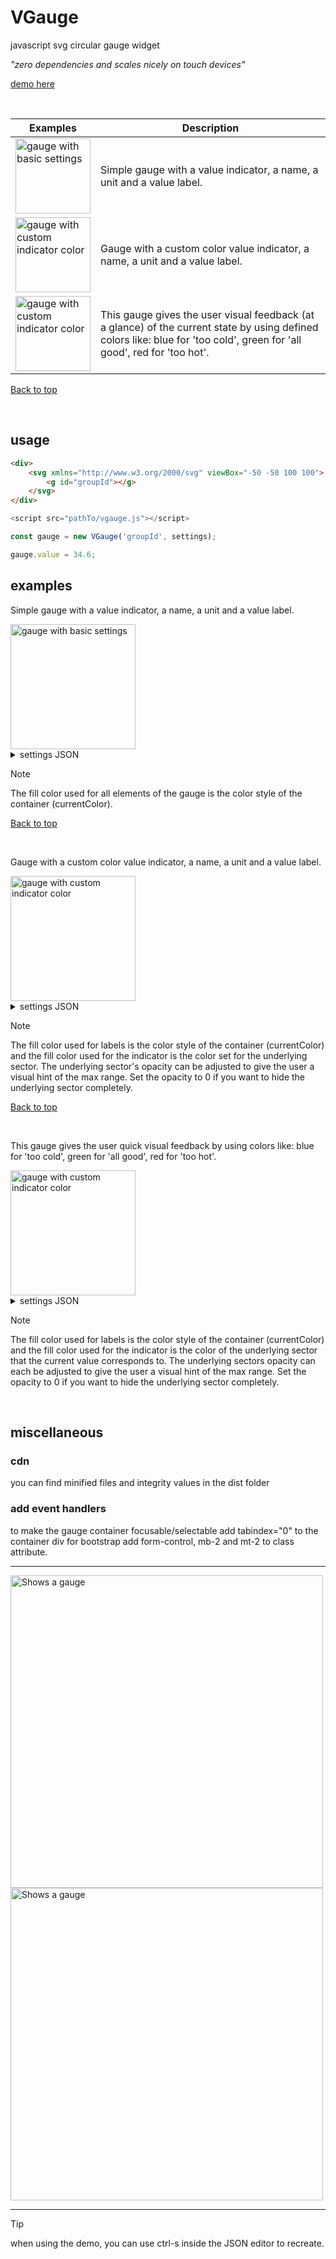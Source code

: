# <a id="top"></a>
# VGauge

 javascript svg circular gauge widget

_"zero dependencies and scales nicely on touch devices"_


[demo here](https://a-j-bauer.github.io/VGauge/)

&nbsp;


| Examples | Description
| ----------- | ----------- |
| [<picture><source media="(prefers-color-scheme: dark)" srcset="images/basic_dark.svg"><source media="(prefers-color-scheme: light)" srcset="images/basic_light.svg"><img alt="gauge with basic settings" height="120"></picture>](#basic) | Simple gauge with a value indicator, a name, a unit and a value label. |
| [<picture><source media="(prefers-color-scheme: dark)" srcset="images/custom_indicator_color_dark.svg"><source media="(prefers-color-scheme: light)" srcset="images/custom_indicator_color_light.svg"><img alt="gauge with custom indicator color" height="120"></picture>](#custom-indicator-color) | Gauge with a custom color value indicator, a name, a unit and a value label. |
| [<picture><source media="(prefers-color-scheme: dark)" srcset="images/multi_dark.svg"><source media="(prefers-color-scheme: light)" srcset="images/multi_light.svg"><img alt="gauge with custom indicator color" height="120"></picture>](#multi-color) | This gauge gives the user visual feedback (at a glance) of the current state by using defined colors like: blue for 'too cold', green for 'all good', red for 'too hot'. |

<a id="basic"></a> [Back to top](#top)

&nbsp;

## usage

```html
<div>
    <svg xmlns="http://www.w3.org/2000/svg" viewBox="-50 -50 100 100">
        <g id="groupId"></g>
    </svg>
</div>
```

```javascript
<script src="pathTo/vgauge.js"></script>
```

```javascript
const gauge = new VGauge('groupId', settings);

gauge.value = 34.6;
```

## examples

Simple gauge with a value indicator, a name, a unit and a value label.

<picture>
  <source media="(prefers-color-scheme: dark)" srcset="images/basic_dark.svg">
  <source media="(prefers-color-scheme: light)" srcset="images/basic_light.svg">
  <img alt="gauge with basic settings" height="200">  
</picture>

<details>
<summary>settings JSON</summary>

```javascript
   {
    "min": -20,
    "max": 50,
    "startAngle": 90,
    "sweepAngle": 260,
    "fontFamily": "",
    "backgroundColor": "",
    "indicator": {
        "innerRadius": 32,
        "outerRadius": 40
    },
    "name": {
        "text": "Room 1",
        "x": 0,
        "y": -10,
        "fill": "",
        "fontSize": "7px"
    },
    "unit": {
        "text": "°C",
        "x": 2,
        "y": 39,
        "fill": "",
        "fontSize": "11px"
    },
    "value": {
        "x": 40,
        "y": 20,
        "fill": "",
        "fontSize": "1rem",
        "decimals": 1
    }
}
```
</details>




> [!NOTE]
> The fill color used for all elements of the gauge is the color style of the container (currentColor).

<!-- ####################################################################################################################### -->

<a id="custom-indicator-color"></a> [Back to top](#top)

&nbsp;

Gauge with a custom color value indicator, a name, a unit and a value label.

<picture>
  <source media="(prefers-color-scheme: dark)" srcset="images/custom_indicator_color_dark.svg">
  <source media="(prefers-color-scheme: light)" srcset="images/custom_indicator_color_light.svg">
  <img alt="gauge with custom indicator color" height="200">  
</picture>

<details>
<summary>settings JSON</summary>

```javascript
{
    "min": -20,
    "max": 50,
    "startAngle": 90,
    "sweepAngle": 260,
    "useHelperGrid": true,
    "fontFamily": "",
    "backgroundColor": "",
    "cluster": {
        "innerRadius": 30,
        "outerRadius": 40,
        "useTickLabels": false,
        "sectors": [
            {
                "fill": "#ffc107",
                "opacity": 0.02,
                "sweepTo": 50,
                "useAsValueColor": false,
                "useAsIndicatorColor": true
            }
        ]
    },
    "value": {
        "x": 40,
        "y": 20,
        "fill": "",
        "fontSize": "1rem",
        "decimals": 1
    },
    "indicator": {
        "fill": "",
        "innerRadius": 32,
        "outerRadius": 40
    },
    "name": {
        "text": "Room 1",
        "x": 0,
        "y": -10,
        "fill": "",
        "fontSize": "7px"
    },
    "unit": {
        "text": "°C",
        "x": 2,
        "y": 39,
        "fill": "",
        "fontSize": "11px"
    }
}
```
</details>



> [!NOTE]
> The fill color used for labels is the color style of the container (currentColor) and the fill color used for the indicator is the color set for the underlying sector.
> The underlying sector's opacity can be adjusted to give the user a visual hint of the max range. Set the opacity to 0 if you want to hide the underlying sector completely.

<!-- ####################################################################################################################### -->

<a id="multi-color"></a> [Back to top](#top)

&nbsp;

This gauge gives the user quick visual feedback by using colors like: blue for 'too cold', green for 'all good', red for 'too hot'.

<picture>
  <source media="(prefers-color-scheme: dark)" srcset="images/multi_dark.svg">
  <source media="(prefers-color-scheme: light)" srcset="images/multi_light.svg">
  <img alt="gauge with custom indicator color" height="200">  
</picture>



<details>

<summary>settings JSON</summary>

```javascript
{
    "min": -20,
    "max": 50,
    "startAngle": 90,
    "sweepAngle": 260,    
    "fontFamily": "",
    "backgroundColor": "",
    "cluster": {
        "innerRadius": 30,
        "outerRadius": 40,
        "useTickLabels": true,
        "sectors": [
            {
                "fill": "#ffc107",
                "opacity": 0.1,
                "sweepTo": -5,
                "useAsValueColor": false,
                "useAsIndicatorColor": true
            },
            {
                "fill": "#0d6efd",
                "opacity": 0.1,
                "sweepTo": 15,
                "useAsValueColor": false,
                "useAsIndicatorColor": true
            },
            {
                "fill": "#198754",
                "opacity": 0.1,
                "sweepTo": 30,
                "useAsValueColor": false,
                "useAsIndicatorColor": true
            },
            {
                "fill": "#dc3545",
                "opacity": 0.1,
                "sweepTo": 50,
                "useAsValueColor": true,
                "useAsIndicatorColor": true
            }
        ]
    },
    "value": {
        "x": 40,
        "y": 20,
        "fill": "",
        "fontSize": "1rem",
        "decimals": 1
    },
    "indicator": {
        "fill": "",
        "innerRadius": 32,
        "outerRadius": 40
    },    
    "name": {
        "text": "Room 1",
        "x": 0,
        "y": -10,
        "fill": "",
        "fontSize": "7px"
    },
    "unit": {
        "text": "°C",
        "x": 2,
        "y": 39,
        "fill": "",
        "fontSize": "11px"
    },
    "ticks": {
        "radius": 44,
        "fontSize": "8px",
        "fill": "#7f7f7f",
        "opacity": 0.1
    }
}
```

</details>

> [!NOTE]
> The fill color used for labels is the color style of the container (currentColor) and the fill color used for the indicator is the color of the underlying sector that the current value corresponds to.
> The underlying sectors opacity can each be adjusted to give the user a visual hint of the max range. Set the opacity to 0 if you want to hide the underlying sector completely.

&nbsp;


## miscellaneous

### cdn

you can find minified files and integrity values in the dist folder

### add event handlers

to make the gauge container focusable/selectable add tabindex="0" to the container div
for bootstrap add form-control, mb-2 and mt-2 to class attribute.


***

<picture>
  <source media="(prefers-color-scheme: dark)" srcset="images/names1_dark.svg">
  <source media="(prefers-color-scheme: dark)" srcset="images/name_defs_light.svg">
  <img alt="Shows a gauge" width="500">  
</picture>

<picture>
  <source media="(prefers-color-scheme: dark)" srcset="images/names2_dark.svg">
  <source media="(prefers-color-scheme: dark)" srcset="images/names2_light.svg">
  <img alt="Shows a gauge" width="500">  
</picture>

***

> [!TIP]
> when using the demo, you can use ctrl-s inside the JSON editor to recreate.
   
